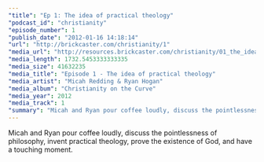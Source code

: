 ```yaml
---
"title": "Ep 1: The idea of practical theology"
"podcast_id": "christianity"
"episode_number": 1
"publish_date": "2012-01-16 14:18:14"
"url": "http://brickcaster.com/christianity/1"
"media_url": "http://resources.brickcaster.com/christianity/01_the_idea_of_practical_theology.mp3"
"media_length": 1732.5453333333335
"media_size": 41632235
"media_title": "Episode 1 - The idea of practical theology"
"media_artist": "Micah Redding & Ryan Hogan"
"media_album": "Christianity on the Curve"
"media_year": 2012
"media_track": 1
"summary": "Micah and Ryan pour coffee loudly, discuss the pointlessness of philosophy, invent practical theology, prove the existence of God, and have a touching moment."
---
```

Micah and Ryan pour coffee loudly, discuss the pointlessness of philosophy, invent practical theology, prove the existence of God, and have a touching moment.
